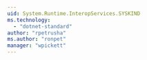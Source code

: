 ```yaml
---
uid: System.Runtime.InteropServices.SYSKIND
ms.technology: 
  - "dotnet-standard"
author: "rpetrusha"
ms.author: "ronpet"
manager: "wpickett"
---
```

